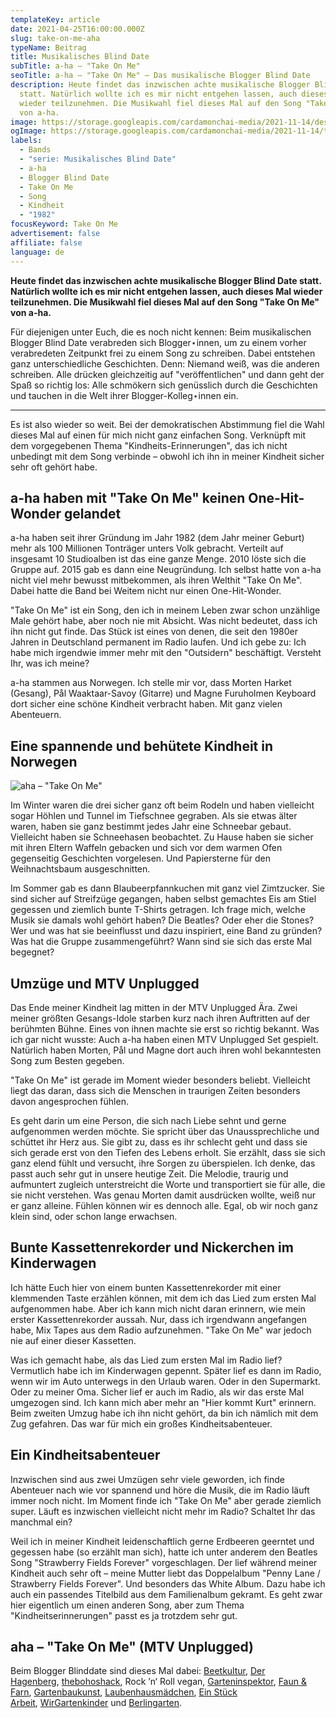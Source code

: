 ```yaml
---
templateKey: article
date: 2021-04-25T16:00:00.000Z
slug: take-on-me-aha
typeName: Beitrag
title: Musikalisches Blind Date
subTitle: a-ha – "Take On Me"
seoTitle: a-ha – "Take On Me" – Das musikalische Blogger Blind Date
description: Heute findet das inzwischen achte musikalische Blogger Blind Date
  statt. Natürlich wollte ich es mir nicht entgehen lassen, auch dieses Mal
  wieder teilzunehmen. Die Musikwahl fiel dieses Mal auf den Song "Take On Me"
  von a-ha.
image: https://storage.googleapis.com/cardamonchai-media/2021-11-14/design-ohne-titel-imagine-382818_775935_1024_768/640.webp
ogImage: https://storage.googleapis.com/cardamonchai-media/2021-11-14/take-on-me-fb-imagine-080808_736046_1200_628/640.webp
labels:
  - Bands
  - "serie: Musikalisches Blind Date"
  - a-ha
  - Blogger Blind Date
  - Take On Me
  - Song
  - Kindheit
  - "1982"
focusKeyword: Take On Me
advertisement: false
affiliate: false
language: de
---
```


**Heute findet das inzwischen achte musikalische Blogger Blind Date statt. Natürlich wollte ich es mir nicht entgehen lassen, auch dieses Mal wieder teilzunehmen. Die Musikwahl fiel dieses Mal auf den Song "Take On Me" von a-ha.**

Für diejenigen unter Euch, die es noch nicht kennen: Beim musikalischen Blogger Blind Date verabreden sich Blogger⋆innen, um zu einem vorher verabredeten Zeitpunkt frei zu einem Song zu schreiben. Dabei entstehen ganz unterschiedliche Geschichten. Denn: Niemand weiß, was die anderen schreiben. Alle drücken gleichzeitig auf "veröffentlichen" und dann geht der Spaß so richtig los: Alle schmökern sich genüsslich durch die Geschichten und tauchen in die Welt ihrer Blogger-Kolleg⋆innen ein.

---

Es ist also wieder so weit. Bei der demokratischen Abstimmung fiel die Wahl dieses Mal auf einen für mich nicht ganz einfachen Song. Verknüpft mit dem vorgegebenen Thema "Kindheits-Erinnerungen", das ich nicht unbedingt mit dem Song verbinde – obwohl ich ihn in meiner Kindheit sicher sehr oft gehört habe.

## a-ha haben mit "Take On Me" keinen One-Hit-Wonder gelandet

a-ha haben seit ihrer Gründung im Jahr 1982 (dem Jahr meiner Geburt) mehr als 100 Millionen Tonträger unters Volk gebracht. Verteilt auf insgesamt 10 Studioalben ist das eine ganze Menge. 2010 löste sich die Gruppe auf. 2015 gab es dann eine Neugründung. Ich selbst hatte von a-ha nicht viel mehr bewusst mitbekommen, als ihren Welthit "Take On Me". Dabei hatte die Band bei Weitem nicht nur einen One-Hit-Wonder.

"Take On Me" ist ein Song, den ich in meinem Leben zwar schon unzählige Male gehört habe, aber noch nie mit Absicht. Was nicht bedeutet, dass ich ihn nicht gut finde. Das Stück ist eines von denen, die seit den 1980er Jahren in Deutschland permanent im Radio laufen. Und ich gebe zu: Ich habe mich irgendwie immer mehr mit den "Outsidern" beschäftigt. Versteht Ihr, was ich meine?

a-ha stammen aus Norwegen. Ich stelle mir vor, dass Morten Harket (Gesang), Pål Waaktaar-Savoy (Gitarre) und Magne Furuholmen Keyboard dort sicher eine schöne Kindheit verbracht haben. Mit ganz vielen Abenteuern.

## Eine spannende und behütete Kindheit in Norwegen

![aha – "Take On Me"](https://storage.googleapis.com/cardamonchai-media/2021-11-14/aha-take-on-e-imagine-080808_776650_600_600/640.webp 'aha – "Take On Me"')

Im Winter waren die drei sicher ganz oft beim Rodeln und haben vielleicht sogar Höhlen und Tunnel im Tiefschnee gegraben. Als sie etwas älter waren, haben sie ganz bestimmt jedes Jahr eine Schneebar gebaut. Vielleicht haben sie Schneehasen beobachtet. Zu Hause haben sie sicher mit ihren Eltern Waffeln gebacken und sich vor dem warmen Ofen gegenseitig Geschichten vorgelesen. Und Papiersterne für den Weihnachtsbaum ausgeschnitten.

Im Sommer gab es dann Blaubeerpfannkuchen mit ganz viel Zimtzucker. Sie sind sicher auf Streifzüge gegangen, haben selbst gemachtes Eis am Stiel gegessen und ziemlich bunte T-Shirts getragen. Ich frage mich, welche Musik sie damals wohl gehört haben? Die Beatles? Oder eher die Stones? Wer und was hat sie beeinflusst und dazu inspiriert, eine Band zu gründen? Was hat die Gruppe zusammengeführt? Wann sind sie sich das erste Mal begegnet?

## Umzüge und MTV Unplugged

Das Ende meiner Kindheit lag mitten in der MTV Unplugged Ära. Zwei meiner größten Gesangs-Idole starben kurz nach ihren Auftritten auf der berühmten Bühne. Eines von ihnen machte sie erst so richtig bekannt. Was ich gar nicht wusste: Auch a-ha haben einen MTV Unplugged Set gespielt. Natürlich haben Morten, Pål und Magne dort auch ihren wohl bekanntesten Song zum Besten gegeben.

"Take On Me" ist gerade im Moment wieder besonders beliebt. Vielleicht liegt das daran, dass sich die Menschen in traurigen Zeiten besonders davon angesprochen fühlen.

Es geht darin um eine Person, die sich nach Liebe sehnt und gerne aufgenommen werden möchte. Sie spricht über das Unaussprechliche und schüttet ihr Herz aus. Sie gibt zu, dass es ihr schlecht geht und dass sie sich gerade erst von den Tiefen des Lebens erholt. Sie erzählt, dass sie sich ganz elend fühlt und versucht, ihre Sorgen zu überspielen. Ich denke, das passt auch sehr gut in unsere heutige Zeit. Die Melodie, traurig und aufmuntert zugleich unterstreicht die Worte und transportiert sie für alle, die sie nicht verstehen. Was genau Morten damit ausdrücken wollte, weiß nur er ganz alleine. Fühlen können wir es dennoch alle. Egal, ob wir noch ganz klein sind, oder schon lange erwachsen.

## Bunte Kassettenrekorder und Nickerchen im Kinderwagen

Ich hätte Euch hier von einem bunten Kassettenrekorder mit einer klemmenden Taste erzählen können, mit dem ich das Lied zum ersten Mal aufgenommen habe. Aber ich kann mich nicht daran erinnern, wie mein erster Kassettenrekorder aussah. Nur, dass ich irgendwann angefangen habe, Mix Tapes aus dem Radio aufzunehmen. "Take On Me" war jedoch nie auf einer dieser Kassetten.

Was ich gemacht habe, als das Lied zum ersten Mal im Radio lief? Vermutlich habe ich im Kinderwagen gepennt. Später lief es dann im Radio, wenn wir im Auto unterwegs in den Urlaub waren. Oder in den Supermarkt. Oder zu meiner Oma. Sicher lief er auch im Radio, als wir das erste Mal umgezogen sind. Ich kann mich aber mehr an "Hier kommt Kurt" erinnern. Beim zweiten Umzug habe ich ihn nicht gehört, da bin ich nämlich mit dem Zug gefahren. Das war für mich ein großes Kindheitsabenteuer.

## Ein Kindheitsabenteuer

Inzwischen sind aus zwei Umzügen sehr viele geworden, ich finde Abenteuer nach wie vor spannend und höre die Musik, die im Radio läuft immer noch nicht. Im Moment finde ich "Take On Me" aber gerade ziemlich super. Läuft es inzwischen vielleicht nicht mehr im Radio? Schaltet Ihr das manchmal ein?

Weil ich in meiner Kindheit leidenschaftlich gerne Erdbeeren geerntet und gegessen habe (so erzählt man sich), hatte ich unter anderem den Beatles Song "Strawberry Fields Forever" vorgeschlagen. Der lief während meiner Kindheit auch sehr oft – meine Mutter liebt das Doppelalbum "Penny Lane / Strawberry Fields Forever". Und besonders das White Album. Dazu habe ich auch ein passendes Titelbild aus dem Familienalbum gekramt. Es geht zwar hier eigentlich um einen anderen Song, aber zum Thema "Kindheitserinnerungen" passt es ja trotzdem sehr gut.

## aha – "Take On Me" (MTV Unplugged)

<YouTube id="-xKM3mGt2pE" />

Beim Blogger Blinddate sind dieses Mal dabei: [Beetkultur](https://www.beetkultur.de/), [Der Hagenberg](https://www.derhagenberg.de/), [thebohoshack](https://thebohoshack.de/), Rock ’n‘ Roll vegan, [Garteninspektor](https://www.garteninspektor.com/), [Faun & Farn](https://faunundfarn.de/), [Gartenbaukunst](https://gartenbaukunst.net/), [Laubenhausmädchen](https://laubenhausmaedchen.de/), [Ein Stück Arbeit](https://einstueckarbeit.de/), [WirGartenkinder](https://wirgartenkinder.de/) und [Berlingarten](https://www.berlingarten.de/).
